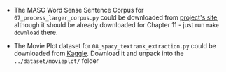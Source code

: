 * The MASC Word Sense Sentence Corpus for `07_process_larger_corpus.py` could be
  downloaded from [project's site](https://www.icsi.berkeley.edu/icsi/node/5447), although
  it should be already downloaded for Chapter 11 - just run `make download` there.

* The Movie Plot dataset for `08_spacy_textrank_extraction.py` could be downloaded from [Kaggle](https://www.kaggle.com/jrobischon/wikipedia-movie-plots).  Download it and unpack into the `../dataset/movieplot/` folder
